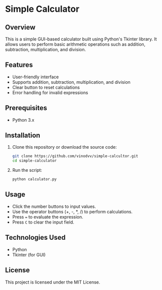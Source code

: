 # Simple Calculator

## Overview
This is a simple GUI-based calculator built using Python's Tkinter library. It allows users to perform basic arithmetic operations such as addition, subtraction, multiplication, and division.

## Features
- User-friendly interface
- Supports addition, subtraction, multiplication, and division
- Clear button to reset calculations
- Error handling for invalid expressions

## Prerequisites
- Python 3.x

## Installation
1. Clone this repository or download the source code:
   ```bash
   git clone https://github.com/vinodvv/simple-calcultor.git
   cd simple-calculator
   ```
2. Run the script:
   ```bash
   python calculator.py
   ```

## Usage
- Click the number buttons to input values.
- Use the operator buttons (+, -, *, /) to perform calculations.
- Press `=` to evaluate the expression.
- Press `C` to clear the input field.

## Technologies Used
- Python
- Tkinter (for GUI)

## License
This project is licensed under the MIT License.

